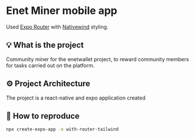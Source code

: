 # Enet Miner mobile app

Used [Expo Router](https://docs.expo.dev/router/introduction/) with [Nativewind](https://www.nativewind.dev/v4/overview/) styling.

## 💡 What is the project

Community miner for the enetwallet project, to reward community members for tasks carried out on the platform.

## ⚙️ Project Architecture

The project is a react-native and expo application created

## 🚀 How to reproduce

```sh
npx create-expo-app -e with-router-tailwind
```
